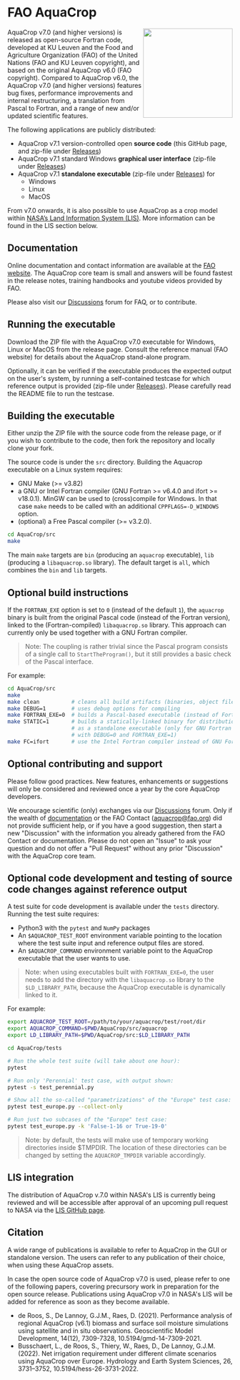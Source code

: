 # FAO AquaCrop

<img src="https://encrypted-tbn1.gstatic.com/images?q=tbn:ANd9GcSEmcLG0zbWXIaLClg09v77ZccbFH_zuDVRbH-eBLxAdmcZ4nZ7" align="right" width="200px">

AquaCrop v7.0 (and higher versions) is released as open-source Fortran code, 
developed at KU Leuven and the Food and Agriculture Organization (FAO) 
of the United Nations (FAO and KU Leuven copyright),
and based on the original AquaCrop v6.0 (FAO copyright). 
Compared to AquaCrop v6.0, the AquaCrop v7.0 (and higher versions)
features bug fixes, performance improvements and internal restructuring,
a translation from Pascal to Fortran, and a range of new and/or updated 
scientific features.

The following applications are publicly distributed:
* AquaCrop v7.1 version-controlled open **source code** (this GitHub page, and zip-file under [Releases](
  https://github.com/KUL-RSDA/AquaCrop/releases))
* AquaCrop v7.1 standard Windows **graphical user interface** (zip-file under [Releases](
  https://github.com/KUL-RSDA/AquaCrop/releases))
* AquaCrop v7.1 **standalone executable** (zip-file under [Releases](
  https://github.com/KUL-RSDA/AquaCrop/releases)) for
  * Windows
  * Linux
  * MacOS

From v7.0 onwards, it is also possible to use AquaCrop
as a crop model within [NASA’s Land Information System (LIS)](
https://github.com/NASA-LIS/LISF). More information can be found in
the LIS section below.

## Documentation

Online documentation and contact information are available at the [FAO website](https://www.fao.org/aquacrop/en/). The AquaCrop core team is small and answers will be found fastest in the release notes, training handbooks and youtube videos provided by FAO.

Please also visit our [Discussions](https://github.com/KUL-RSDA/AquaCrop/discussions) forum for FAQ, or to contribute.

## Running the executable

Download the ZIP file with the AquaCrop v7.0 executable for
Windows, Linux or MacOS from the release page. 
Consult the reference manual (FAO website) for details about the AquaCrop stand-alone program.

Optionally, it can be verified if the executable produces the expected output on the user's system, by running a self-contained testcase for which reference output is provided (zip-file under [Releases](
  https://github.com/KUL-RSDA/AquaCrop/releases)). Please carefully read the README file to run the testcase.

## Building the executable

Either unzip the ZIP file with the source code from the release page, 
or if you wish to contribute to the code, then fork the repository and locally clone your fork.

The source code is under the `src` directory. Building the Aquacrop executable on a Linux system requires:

* GNU Make (>= v3.82)
* a GNU or Intel Fortran compiler (GNU Fortran >= v6.4.0 and ifort >= v18.0.1).
  MinGW can be used to (cross)compile for Windows. In that case `make` needs
  to be called with an additional `CPPFLAGS=-D_WINDOWS` option.
* (optional) a Free Pascal compiler (>= v3.2.0).

```bash
cd AquaCrop/src
make
```

The main `make` targets are `bin` (producing an `aquacrop` executable),
`lib` (producing a `libaquacrop.so` library). The default target is
`all`, which combines the `bin` and `lib` targets.

## Optional build instructions

If the `FORTRAN_EXE` option is set to `0` (instead of the default `1`),
the `aquacrop` binary is built from the original Pascal code (instead of the Fortran version), linked to
the (Fortran-compiled) `libaquacrop.so` library. This approach can
currently only be used together with a GNU Fortran compiler.

> Note: The coupling is rather trivial since the Pascal program consists
  of a single call to `StartTheProgram()`, but it still provides a basic
  check of the Pascal interface.

For example:
```bash
cd AquaCrop/src
make
make clean          # cleans all build artifacts (binaries, object files, ...)
make DEBUG=1        # uses debug options for compiling
make FORTRAN_EXE=0  # builds a Pascal-based executable (instead of Fortran-based)
make STATIC=1       # builds a statically-linked binary for distribution
                    # as a standalone executable (only for GNU Fortran and
                    # with DEBUG=0 and FORTRAN_EXE=1)
make FC=ifort       # use the Intel Fortran compiler instead of GNU Fortran
```

## Optional contributing and support

Please follow good practices. New features, enhancements or suggestions will only be considered and reviewed once a year by the core AquaCrop developers.

We encourage scientific (only) exchanges via our [Discussions](https://github.com/KUL-RSDA/AquaCrop/discussions) forum. Only if the wealth of [documentation](https://www.fao.org/aquacrop/en/) or the FAO Contact (aquacrop@fao.org) did not provide sufficient help, or if you have a good suggestion, then start a new "Discussion" with the information you already gathered from the FAO Contact or documentation. Please do not open an "Issue" to ask your question and do not offer a "Pull Request" without any prior "Discussion" with the AquaCrop core team.

## Optional code development and testing of source code changes against reference output

A test suite for code development is available under the `tests` directory.
Running the test suite requires:

* Python3 with the `pytest` and `NumPy` packages
* An `$AQUACROP_TEST_ROOT` environment variable pointing to the location
  where the test suite input and reference output files are stored.
* An `$AQUACROP_COMMAND` environment variable point to the AquaCrop
  executable that the user wants to use.

> Note: when using executables built with `FORTRAN_EXE=0`, the user needs to add
  the directory with the `libaquacrop.so` library to the `$LD_LIBRARY_PATH`,
  because the AquaCrop executable is dynamically linked to it.

For example:
```bash
export AQUACROP_TEST_ROOT=/path/to/your/aquacrop/test/root/dir
export AQUACROP_COMMAND=$PWD/AquaCrop/src/aquacrop
export LD_LIBRARY_PATH=$PWD/AquaCrop/src:$LD_LIBRARY_PATH

cd AquaCrop/tests

# Run the whole test suite (will take about one hour):
pytest

# Run only 'Perennial' test case, with output shown:
pytest -s test_perennial.py

# Show all the so-called "parametrizations" of the "Europe" test case:
pytest test_europe.py --collect-only

# Run just two subcases of the "Europe" test case:
pytest test_europe.py -k 'False-1-16 or True-19-0'
```

> Note: by default, the tests will make use of temporary working directories
  inside $TMPDIR. The location of these directories can be changed by setting
  the `AQUACROP_TMPDIR` variable accordingly.

## LIS integration

The distribution of AquaCrop v.7.0 within NASA's LIS is currently being reviewed
and will be accessible after approval of an upcoming pull request to NASA via the [LIS GitHub page](https://github.com/NASA-LIS/LISF).

## Citation

A wide range of publications is available to refer to AquaCrop in the GUI or standalone version.
The users can refer to any publication of their choice, when using these AquaCrop assets. 

In case the open source code of AquaCrop v7.0 is used, please refer to one of the following papers, covering precursory work in preparation for the open source release. Publications using AquaCrop v7.0 in NASA's LIS will be added for reference as soon as they become available.
* de Roos, S., De Lannoy, G.J.M., Raes, D. (2021). Performance analysis of regional AquaCrop (v6.1) biomass and surface soil moisture simulations using satellite and in situ observations. Geoscientific Model Development, 14(12), 7309-7328, 10.5194/gmd-14-7309-2021.
* Busschaert, L., de Roos, S., Thiery, W., Raes, D., De Lannoy, G.J.M. (2022). Net irrigation requirement under different climate scenarios using AquaCrop over Europe. Hydrology and Earth System Sciences, 26, 3731–3752, 10.5194/hess-26-3731-2022.

